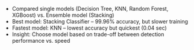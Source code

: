 - Compared single models (Decision Tree, KNN, Random Forest, XGBoost) vs. Ensemble model (Stacking)
- Best model: Stacking Classifier – 99.96% accuracy, but slower training
- Fastest model: KNN – lowest accuracy but quickest (0.04 sec)
- Insight: Choose model based on trade-off between detection performance vs. speed
